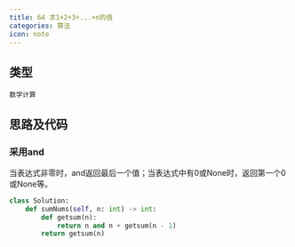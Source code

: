 ```yaml
---
title: 64 求1+2+3+...+n的值
categories: 算法
icon: note
---
```


## 类型

`数学计算`

## 思路及代码

### 采用and

当表达式非零时，and返回最后一个值；当表达式中有0或None时，返回第一个0或None等。

```python
class Solution:
    def sumNums(self, n: int) -> int:
        def getsum(n):
            return n and n + getsum(n - 1)
        return getsum(n)
```
